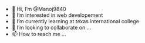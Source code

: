 - 👋 Hi, I’m @Manoj9840
- 👀 I’m interested in web developement
- 🌱 I’m currently learning at texas international college 
- 💞️ I’m looking to collaborate on ...
- 📫 How to reach me ...

<!---
Manoj9840/Manoj9840 is a ✨ special ✨ repository because its `README.md` (this file) appears on your GitHub profile.
You can click the Preview link to take a look at your changes.
--->
